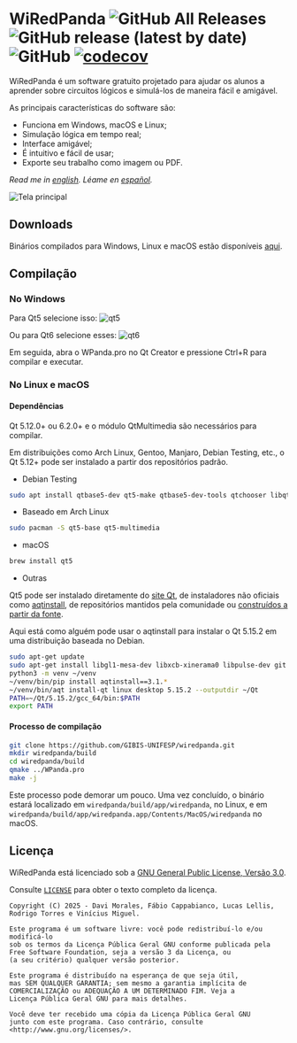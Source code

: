# WiRedPanda ![GitHub All Releases](https://img.shields.io/github/downloads/gibis-unifesp/wiredpanda/total?style=flat-square) ![GitHub release (latest by date)](https://img.shields.io/github/v/release/gibis-unifesp/wiredpanda?style=flat-square) ![GitHub](https://img.shields.io/github/license/gibis-unifesp/wiredpanda?style=flat-square) [![codecov](https://codecov.io/gh/GIBIS-UNIFESP/wiRedPanda/branch/master/graph/badge.svg?token=5YBYB4J705)](https://codecov.io/gh/GIBIS-UNIFESP/wiRedPanda)


WiRedPanda é um software gratuito projetado para ajudar os alunos a aprender sobre circuitos lógicos e simulá-los de maneira fácil e amigável.

As principais características do software são:
  - Funciona em Windows, macOS e Linux;
  - Simulação lógica em tempo real;
  - Interface amigável;
  - É intuitivo e fácil de usar;
  - Exporte seu trabalho como imagem ou PDF.

_Read me in [english](README.md). Léame en [español](README_es.md)._

![Tela principal](https://gibis-unifesp.github.io/wiRedPanda/images/demo.gif)

## Downloads
Binários compilados para Windows, Linux e macOS estão disponíveis [aqui](https://github.com/GIBIS-UNIFESP/wiRedPanda/releases).

## Compilação

### No Windows

Para Qt5 selecione isso:
![qt5](https://github.com/user-attachments/assets/e6bfca48-7b4b-444f-9ad3-76c157a9036a)

Ou para Qt6 selecione esses:
![qt6](https://github.com/user-attachments/assets/aedc8749-8b5c-4f4d-9c65-651b703dccea)

Em seguida, abra o WPanda.pro no Qt Creator e pressione Ctrl+R para compilar e executar.


### No Linux e macOS

#### Dependências

Qt 5.12.0+ ou 6.2.0+ e o módulo QtMultimedia são necessários para compilar.

Em distribuições como Arch Linux, Gentoo, Manjaro, Debian Testing, etc., o Qt 5.12+ pode ser instalado a partir dos repositórios padrão.

* Debian Testing

```bash
sudo apt install qtbase5-dev qt5-make qtbase5-dev-tools qtchooser libqt5multimedia5-dev
```

* Baseado em Arch Linux

```bash
sudo pacman -S qt5-base qt5-multimedia
```

* macOS

```bash
brew install qt5
```

* Outras

Qt5 pode ser instalado diretamente do [site Qt](https://www.qt.io/download), de instaladores não oficiais como [aqtinstall](https://github.com/miurahr/aqtinstall), de repositórios mantidos pela comunidade ou [construídos a partir da fonte](https://wiki.qt.io/Building_Qt_5_from_Git).

Aqui está como alguém pode usar o aqtinstall para instalar o Qt 5.15.2 em uma distribuição baseada no Debian.

```bash
sudo apt-get update
sudo apt-get install libgl1-mesa-dev libxcb-xinerama0 libpulse-dev git python3 python3-pip python3-venv -y
python3 -m venv ~/venv
~/venv/bin/pip install aqtinstall==3.1.*
~/venv/bin/aqt install-qt linux desktop 5.15.2 --outputdir ~/Qt
PATH=~/Qt/5.15.2/gcc_64/bin:$PATH
export PATH
```

#### Processo de compilação

```bash
git clone https://github.com/GIBIS-UNIFESP/wiredpanda.git
mkdir wiredpanda/build
cd wiredpanda/build
qmake ../WPanda.pro
make -j
```

Este processo pode demorar um pouco. Uma vez concluído, o binário estará localizado em `wiredpanda/build/app/wiredpanda`, no Linux, e em `wiredpanda/build/app/wiredpanda.app/Contents/MacOS/wiredpanda` no macOS.

## Licença

WiRedPanda está licenciado sob a [GNU General Public License, Versão 3.0](http://www.gnu.org/licenses/).

Consulte [`LICENSE`](LICENSE) para obter o texto completo da licença.
  
    Copyright (C) 2025 - Davi Morales, Fábio Cappabianco, Lucas Lellis, Rodrigo Torres e Vinícius Miguel.
    
    Este programa é um software livre: você pode redistribuí-lo e/ou modificá-lo
    sob os termos da Licença Pública Geral GNU conforme publicada pela 
	Free Software Foundation, seja a versão 3 da Licença, ou
    (a seu critério) qualquer versão posterior.
    
    Este programa é distribuído na esperança de que seja útil,
    mas SEM QUALQUER GARANTIA; sem mesmo a garantia implícita de
    COMERCIALIZAÇÃO ou ADEQUAÇÃO A UM DETERMINADO FIM. Veja a
    Licença Pública Geral GNU para mais detalhes.
    
    Você deve ter recebido uma cópia da Licença Pública Geral GNU
    junto com este programa. Caso contrário, consulte <http://www.gnu.org/licenses/>.
